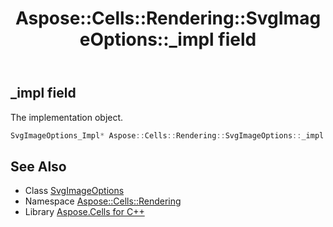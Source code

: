 ﻿---
title: Aspose::Cells::Rendering::SvgImageOptions::_impl field
linktitle: _impl
second_title: Aspose.Cells for C++ API Reference
description: 'Aspose::Cells::Rendering::SvgImageOptions::_impl field. The implementation object in C++.'
type: docs
weight: 1400
url: /cpp/aspose.cells.rendering/svgimageoptions/_impl/
---
## _impl field


The implementation object.

```cpp
SvgImageOptions_Impl* Aspose::Cells::Rendering::SvgImageOptions::_impl
```

## See Also

* Class [SvgImageOptions](../)
* Namespace [Aspose::Cells::Rendering](../../)
* Library [Aspose.Cells for C++](../../../)
